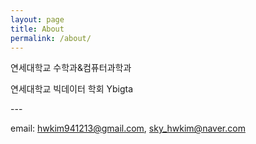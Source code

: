 ```yaml
---
layout: page
title: About
permalink: /about/
---
```


<p>연세대학교 수학과&컴퓨터과학과 </p>
<p>연세대학교 빅데이터 학회 Ybigta</p>
<p>---</p>

email: hwkim941213@gmail.com, sky_hwkim@naver.com
